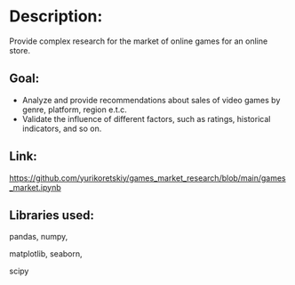 # Description:
Provide complex research for the market of online games for an online store.

## Goal:
- Analyze and provide recommendations about sales of video games by genre, platform, region e.t.c.
- Validate the influence of different factors, such as ratings, historical indicators, and so on.

## Link:
https://github.com/yurikoretskiy/games_market_research/blob/main/games_market.ipynb

## Libraries used:

pandas,
numpy,

matplotlib,
seaborn,

scipy
